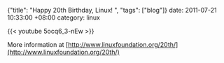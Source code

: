 {"title": "Happy 20th Birthday, Linux!  ", "tags": ["blog"]}
date: 2011-07-21 10:33:00 +08:00
category: linux

{{< youtube 5ocq6_3-nEw >}}

More information at [http://www.linuxfoundation.org/20th/](http://www.linuxfoundation.org/20th/)
